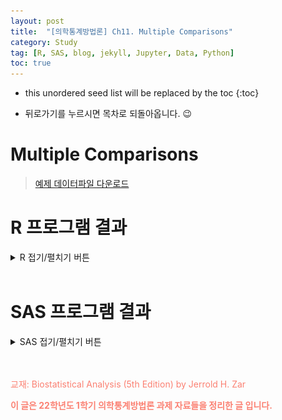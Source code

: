 ```yaml
---
layout: post
title:  "[의학통계방법론] Ch11. Multiple Comparisons"
category: Study
tag: [R, SAS, blog, jekyll, Jupyter, Data, Python]
toc: true
---
```

* this unordered seed list will be replaced by the toc
{:toc}

- 뒤로가기를 누르시면 목차로 되돌아옵니다. 😉

# Multiple Comparisons

> [예제 데이터파일 다운로드](https://github.com/James1verse27/James1verse27.github.io/blob/main/study/data/ch11/data_chap11.xls?raw=true)

# R 프로그램 결과

<details>
<summary>
R 접기/펼치기 버튼
</summary>
<div markdown="1">

**패키지**
<details>
<summary>
설치된 패키지 접기/펼치기 버튼
</summary>

<div markdown="1">

``` r
getwd()
```

    ## [1] "C:/Biostat"

``` r
library(readxl)
library(dplyr)
library(kableExtra)
library(MBESS)
library(DescTools)
library(PMCMRplus)
```

</div>
</details>

**엑셀파일불러오기**

``` r
#모든 시트를 하나의 리스트로 불러오는 함수
read_excel_allsheets <- function(file, tibble = FALSE) {
  sheets <- readxl::excel_sheets(file)
  x <- lapply(sheets, function(X) readxl::read_excel(file, sheet = X))
  if(!tibble) x <- lapply(x, as.data.frame)
  names(x) <- sheets
  x
}
```

## 11장

**11장 연습문제 불러오기**

``` r
#data_chap11에 연습문제 7장 모든 문제 저장
data_chap11 <- read_excel_allsheets("data_chap11.xls")

#연습문제 각각 데이터 생성
for (x in 1:length(data_chap11)){
  assign(paste0('ex11_',c(1,10))[x],data_chap11[x])
  }

#연습문제 데이터 형식을 리스트에서 데이터프레임으로 변환
for (x in 1:length(data_chap11)){
  assign(paste0('ex11_',c(1,10))[x],data.frame(data_chap11[x]))
  }
```

## EXAMPLE 11.1

![](/study/img/ch11/11-1_1.png)

![](/study/img/ch11/11-1_2.png)

``` r
#데이터셋
ex11_1%>%
  kbl(caption = "Dataset",escape=F) %>%
  kable_styling(bootstrap_options = c("striped", "hover", "condensed", "responsive"))
```

<table class="table table-striped table-hover table-condensed table-responsive" style="margin-left: auto; margin-right: auto;">
<caption>
Dataset
</caption>
<thead>
<tr>
<th style="text-align:right;">
exam11_1.pond
</th>
<th style="text-align:right;">
exam11_1.strontium
</th>
</tr>
</thead>
<tbody>
<tr>
<td style="text-align:right;">
1
</td>
<td style="text-align:right;">
28.2
</td>
</tr>
<tr>
<td style="text-align:right;">
1
</td>
<td style="text-align:right;">
33.2
</td>
</tr>
<tr>
<td style="text-align:right;">
1
</td>
<td style="text-align:right;">
36.4
</td>
</tr>
<tr>
<td style="text-align:right;">
1
</td>
<td style="text-align:right;">
34.6
</td>
</tr>
<tr>
<td style="text-align:right;">
1
</td>
<td style="text-align:right;">
29.1
</td>
</tr>
<tr>
<td style="text-align:right;">
1
</td>
<td style="text-align:right;">
31.0
</td>
</tr>
<tr>
<td style="text-align:right;">
2
</td>
<td style="text-align:right;">
39.6
</td>
</tr>
<tr>
<td style="text-align:right;">
2
</td>
<td style="text-align:right;">
40.8
</td>
</tr>
<tr>
<td style="text-align:right;">
2
</td>
<td style="text-align:right;">
37.9
</td>
</tr>
<tr>
<td style="text-align:right;">
2
</td>
<td style="text-align:right;">
37.1
</td>
</tr>
<tr>
<td style="text-align:right;">
2
</td>
<td style="text-align:right;">
43.6
</td>
</tr>
<tr>
<td style="text-align:right;">
2
</td>
<td style="text-align:right;">
42.4
</td>
</tr>
<tr>
<td style="text-align:right;">
3
</td>
<td style="text-align:right;">
46.3
</td>
</tr>
<tr>
<td style="text-align:right;">
3
</td>
<td style="text-align:right;">
42.1
</td>
</tr>
<tr>
<td style="text-align:right;">
3
</td>
<td style="text-align:right;">
43.5
</td>
</tr>
<tr>
<td style="text-align:right;">
3
</td>
<td style="text-align:right;">
48.8
</td>
</tr>
<tr>
<td style="text-align:right;">
3
</td>
<td style="text-align:right;">
43.7
</td>
</tr>
<tr>
<td style="text-align:right;">
3
</td>
<td style="text-align:right;">
40.1
</td>
</tr>
<tr>
<td style="text-align:right;">
4
</td>
<td style="text-align:right;">
41.0
</td>
</tr>
<tr>
<td style="text-align:right;">
4
</td>
<td style="text-align:right;">
44.1
</td>
</tr>
<tr>
<td style="text-align:right;">
4
</td>
<td style="text-align:right;">
46.4
</td>
</tr>
<tr>
<td style="text-align:right;">
4
</td>
<td style="text-align:right;">
40.2
</td>
</tr>
<tr>
<td style="text-align:right;">
4
</td>
<td style="text-align:right;">
38.6
</td>
</tr>
<tr>
<td style="text-align:right;">
4
</td>
<td style="text-align:right;">
36.3
</td>
</tr>
<tr>
<td style="text-align:right;">
5
</td>
<td style="text-align:right;">
56.3
</td>
</tr>
<tr>
<td style="text-align:right;">
5
</td>
<td style="text-align:right;">
54.1
</td>
</tr>
<tr>
<td style="text-align:right;">
5
</td>
<td style="text-align:right;">
59.4
</td>
</tr>
<tr>
<td style="text-align:right;">
5
</td>
<td style="text-align:right;">
62.7
</td>
</tr>
<tr>
<td style="text-align:right;">
5
</td>
<td style="text-align:right;">
60.0
</td>
</tr>
<tr>
<td style="text-align:right;">
5
</td>
<td style="text-align:right;">
57.3
</td>
</tr>
</tbody>
</table>

- 해당 데이터는 5가지 다른 수역의 strontium 농도(mg/ml) 데이터이다.<br/>
- 분산분석을 실시 후 그룹간 차이가 있다는 결론이 났을 때, 어느 그룹간 평균이 차이가 있는지 사후검정을 통해 살펴볼 것이다.<br/>
- 이 문제에서는 튜키 검정을 통해 사후검정을 시행해 보았다.

$$
\begin{aligned}
H_0 &: \mu_1=\mu_2=\mu_3=\mu_4=\mu_5 \\
H_1 &: Mean \ strontium \ concentrations \ are \ not \ the \ same \ in \ all \ five \ bodies \ of \ water
\end{aligned}
$$

- 우선 분산분석의 가정인 independence, homoscedasticity, normality 살펴보자.<br/>

> Independence test with residuals

``` r
plot(glm(exam11_1.strontium~factor(exam11_1.pond),data=ex11_1)$residual)
```

![](/study/img/ch11/unnamed-chunk-4-1.png)

- 잔차에 대한 scatter plot을 봤을 때 골고루 분포 되어 있으므로 독립성을 만족한다 할 수 있다.

> Normality test with shapiro test

``` r
library(rstatix)
exam11_1.normal<-ex11_1 %>%
  group_by(exam11_1.pond) %>%
  shapiro_test(exam11_1.strontium)

exam11_1.normal %>%
  kbl(caption = "Example11_1 : 정규성 가정") %>%
  kable_styling()
```

<table class="table" style="margin-left: auto; margin-right: auto;">
<caption>
Example11_1 : 정규성 가정
</caption>
<thead>
<tr>
<th style="text-align:right;">
exam11_1.pond
</th>
<th style="text-align:left;">
variable
</th>
<th style="text-align:right;">
statistic
</th>
<th style="text-align:right;">
p
</th>
</tr>
</thead>
<tbody>
<tr>
<td style="text-align:right;">
1
</td>
<td style="text-align:left;">
exam11_1.strontium
</td>
<td style="text-align:right;">
0.9567420
</td>
<td style="text-align:right;">
0.7943129
</td>
</tr>
<tr>
<td style="text-align:right;">
2
</td>
<td style="text-align:left;">
exam11_1.strontium
</td>
<td style="text-align:right;">
0.9616302
</td>
<td style="text-align:right;">
0.8322126
</td>
</tr>
<tr>
<td style="text-align:right;">
3
</td>
<td style="text-align:left;">
exam11_1.strontium
</td>
<td style="text-align:right;">
0.9718105
</td>
<td style="text-align:right;">
0.9043687
</td>
</tr>
<tr>
<td style="text-align:right;">
4
</td>
<td style="text-align:left;">
exam11_1.strontium
</td>
<td style="text-align:right;">
0.9783967
</td>
<td style="text-align:right;">
0.9433162
</td>
</tr>
<tr>
<td style="text-align:right;">
5
</td>
<td style="text-align:left;">
exam11_1.strontium
</td>
<td style="text-align:right;">
0.9893713
</td>
<td style="text-align:right;">
0.9875855
</td>
</tr>
</tbody>
</table>

- 각 수역에서 strontium 농도가 6번씩 측정이 되어 전체 표본의 수는 30이다.<br/>
- 표본의 크기가 크지 않으므로 정규성 검정으로 Shapiro-Wilk test를 시행하였으며,<br/> p-value는 각 수역별로 0.7943, 0.8322, 0.9044, 0.9433, 0.9876으로 모두 유의수준 5%하에 귀무가설을 기각할 수 없다.<br/>
- 따라서 정규성 가정을 만족한다는 귀무가설을 기각할 수 없으므로 정규성 가정을 만족한다고 볼 것이다.

> Homoscedasticity test with bartlett test

``` r
bartlett.test(ex11_1$exam11_1.strontium,ex11_1$exam11_1.pond)
```

    ## 
    ##  Bartlett test of homogeneity of variances
    ## 
    ## data:  ex11_1$exam11_1.strontium and ex11_1$exam11_1.pond
    ## Bartlett's K-squared = 0.63895, df = 4, p-value = 0.9586

- 정규성 가정이 모두 만족되었으므로 등분산 검정으로 Bartlett’s Test를 시행하였다.<br/>
- p-value는 0.9586으로 유의수준 5%하에 모분산이 서로 동일하다는 귀무가설을 기각하지 못한다.<br/>
- 즉, 유의수준 5%하에 등분산 가정을 만족한다고 볼 것이다.<br/><br/>
- 분산분석 가정을 모두 만족하였으므로 일원분산분석을 시행하여 보겠다.

``` r
ex11_1.anova<-aov(ex11_1$exam11_1.strontium ~ as.factor(ex11_1$exam11_1.pond))
summary(ex11_1.anova)
```

    ##                                 Df Sum Sq Mean Sq F value   Pr(>F)    
    ## as.factor(ex11_1$exam11_1.pond)  4 2193.4   548.4   56.16 3.95e-12 ***
    ## Residuals                       25  244.1     9.8                     
    ## ---
    ## Signif. codes:  0 '***' 0.001 '**' 0.01 '*' 0.05 '.' 0.1 ' ' 1

- 일원분산분석 결과 p-value는 <.0001으로 유의수준 5%하에 귀무가설을 기각한다. <br/>
- 유의수준 5%하에 적어도 하나의 수역에서 strontium 농도의 모평균이 다르다고 볼 수 있는 충분한 증거가 있다.

> tukey 다중비교

``` r
ex11_1.tukey <- TukeyHSD(ex11_1.anova,ordered=T)
ex11_1.tukey$`as.factor(ex11_1$exam11_1.pond)` %>%
  kbl(caption = "Example11_1 : Tukey 다중비교") %>%
  kable_styling()
```

<table class="table" style="margin-left: auto; margin-right: auto;">
<caption>
Example11_1 : Tukey 다중비교
</caption>
<thead>
<tr>
<th style="text-align:left;">
</th>
<th style="text-align:right;">
diff
</th>
<th style="text-align:right;">
lwr
</th>
<th style="text-align:right;">
upr
</th>
<th style="text-align:right;">
p adj
</th>
</tr>
</thead>
<tbody>
<tr>
<td style="text-align:left;">
2-1
</td>
<td style="text-align:right;">
8.1500000
</td>
<td style="text-align:right;">
2.851355
</td>
<td style="text-align:right;">
13.448645
</td>
<td style="text-align:right;">
0.0011293
</td>
</tr>
<tr>
<td style="text-align:left;">
4-1
</td>
<td style="text-align:right;">
9.0166667
</td>
<td style="text-align:right;">
3.718021
</td>
<td style="text-align:right;">
14.315312
</td>
<td style="text-align:right;">
0.0003339
</td>
</tr>
<tr>
<td style="text-align:left;">
3-1
</td>
<td style="text-align:right;">
12.0000000
</td>
<td style="text-align:right;">
6.701355
</td>
<td style="text-align:right;">
17.298645
</td>
<td style="text-align:right;">
0.0000053
</td>
</tr>
<tr>
<td style="text-align:left;">
5-1
</td>
<td style="text-align:right;">
26.2166667
</td>
<td style="text-align:right;">
20.918021
</td>
<td style="text-align:right;">
31.515312
</td>
<td style="text-align:right;">
0.0000000
</td>
</tr>
<tr>
<td style="text-align:left;">
4-2
</td>
<td style="text-align:right;">
0.8666667
</td>
<td style="text-align:right;">
-4.431979
</td>
<td style="text-align:right;">
6.165312
</td>
<td style="text-align:right;">
0.9884803
</td>
</tr>
<tr>
<td style="text-align:left;">
3-2
</td>
<td style="text-align:right;">
3.8500000
</td>
<td style="text-align:right;">
-1.448645
</td>
<td style="text-align:right;">
9.148645
</td>
<td style="text-align:right;">
0.2376217
</td>
</tr>
<tr>
<td style="text-align:left;">
5-2
</td>
<td style="text-align:right;">
18.0666667
</td>
<td style="text-align:right;">
12.768021
</td>
<td style="text-align:right;">
23.365312
</td>
<td style="text-align:right;">
0.0000000
</td>
</tr>
<tr>
<td style="text-align:left;">
3-4
</td>
<td style="text-align:right;">
2.9833333
</td>
<td style="text-align:right;">
-2.315312
</td>
<td style="text-align:right;">
8.281979
</td>
<td style="text-align:right;">
0.4791100
</td>
</tr>
<tr>
<td style="text-align:left;">
5-4
</td>
<td style="text-align:right;">
17.2000000
</td>
<td style="text-align:right;">
11.901355
</td>
<td style="text-align:right;">
22.498645
</td>
<td style="text-align:right;">
0.0000000
</td>
</tr>
<tr>
<td style="text-align:left;">
5-3
</td>
<td style="text-align:right;">
14.2166667
</td>
<td style="text-align:right;">
8.918021
</td>
<td style="text-align:right;">
19.515312
</td>
<td style="text-align:right;">
0.0000003
</td>
</tr>
</tbody>
</table>

``` r
plot(ex11_1.tukey, col="forestgreen")
```

![](/study/img/ch11/unnamed-chunk-9-1.png)

- Appletree Lake-Beaver Lake(4-2), Angler's Cove-Beaver Lake(3-2), Angler's Cove-Appletree Lake(3-4) 간에 모평균의 유의한 차이가 없었으며 나머지 수역간에 비교시 유의수준 5% 하에 모평균의 유의한 차이가 있다고 할 수 있다.

## EXAMPLE 11.2

![](/study/img/ch11/11-2.png)

``` r
ex11_2 <- read_excel(path = 'C:/git_blog/study/data/ch10/data_chap10.xls',sheet = 'exam10_1')
ex11_2[15,3]=NA
ex11_2<-na.omit(ex11_2)
```

- 독립성, 정규성, 등분산성 가정을 만족함을 Example 10.1에서 이미 확인하였으므로 생략하겠다.

``` r
ex11_2.anova <- aov(ex11_2$weight ~ as.factor(ex11_2$diet))
ex11_2.tukey <- TukeyHSD(ex11_2.anova,ordered=T)
ex11_2.tukey$`as.factor(ex11_2$diet)` %>%
  kbl(caption = "Example11_2 : Tukey 다중비교") %>%
  kable_styling()
```

<table class="table" style="margin-left: auto; margin-right: auto;">
<caption>
Example11_2 : Tukey 다중비교
</caption>
<thead>
<tr>
<th style="text-align:left;">
</th>
<th style="text-align:right;">
diff
</th>
<th style="text-align:right;">
lwr
</th>
<th style="text-align:right;">
upr
</th>
<th style="text-align:right;">
p adj
</th>
</tr>
</thead>
<tbody>
<tr>
<td style="text-align:left;">
1-4
</td>
<td style="text-align:right;">
1.38
</td>
<td style="text-align:right;">
-4.203737
</td>
<td style="text-align:right;">
6.963737
</td>
<td style="text-align:right;">
0.8906642
</td>
</tr>
<tr>
<td style="text-align:left;">
2-4
</td>
<td style="text-align:right;">
8.06
</td>
<td style="text-align:right;">
2.476263
</td>
<td style="text-align:right;">
13.643737
</td>
<td style="text-align:right;">
0.0041505
</td>
</tr>
<tr>
<td style="text-align:left;">
3-4
</td>
<td style="text-align:right;">
10.11
</td>
<td style="text-align:right;">
4.187553
</td>
<td style="text-align:right;">
16.032447
</td>
<td style="text-align:right;">
0.0009497
</td>
</tr>
<tr>
<td style="text-align:left;">
2-1
</td>
<td style="text-align:right;">
6.68
</td>
<td style="text-align:right;">
1.096263
</td>
<td style="text-align:right;">
12.263737
</td>
<td style="text-align:right;">
0.0168421
</td>
</tr>
<tr>
<td style="text-align:left;">
3-1
</td>
<td style="text-align:right;">
8.73
</td>
<td style="text-align:right;">
2.807553
</td>
<td style="text-align:right;">
14.652447
</td>
<td style="text-align:right;">
0.0034914
</td>
</tr>
<tr>
<td style="text-align:left;">
3-2
</td>
<td style="text-align:right;">
2.05
</td>
<td style="text-align:right;">
-3.872447
</td>
<td style="text-align:right;">
7.972447
</td>
<td style="text-align:right;">
0.7530266
</td>
</tr>
</tbody>
</table>

``` r
plot(ex11_2.tukey, col = "forestgreen")
```

![](/study/img/ch11/unnamed-chunk-12-1.png)

- Feed1-Feed4(1-4), Feed3-Feed2(3-2) 간에 모평균의 유의한 차이가 없었으며 나머지 사료간의 비교시 유의수준 5% 하에 모평균의 유의한 차이가 있다고 할 수 있다.

## EXAMPLE 11.3

![](/study/img/ch11/11-3.png)

- 이 예제는 Example 11.1 데이터를 사용하여 모평균에 대한 신뢰구간을 구해본다.

``` r
library(MBESS)
exam11_1.mean<-aggregate(ex11_1$exam11_1.strontium, by=list(ex11_1$exam11_1.pond), mean)
exam11_1.n <- aggregate(ex11_1$exam11_1.strontium, by=list(ex11_1$exam11_1.pond), length)

ci <- ci.c(means=exam11_1.mean$x, s.anova=sqrt(9.7652),c.weights=c(-3/3,1/3,1/3,1/3,0), n=exam11_1.n$x, N=sum(exam11_1.n$x), conf.level= .95)
data.frame(ci)%>%
  kbl(caption = "CI for the Population Means from ex11_1",escape=F) %>%
  kable_styling(bootstrap_options = c("striped", "hover", "condensed", "responsive"))
```

<table class="table table-striped table-hover table-condensed table-responsive" style="margin-left: auto; margin-right: auto;">
<caption>
CI for the Population Means from ex11_1
</caption>
<thead>
<tr>
<th style="text-align:right;">
Lower.Conf.Limit.Contrast
</th>
<th style="text-align:right;">
Contrast
</th>
<th style="text-align:right;">
Upper.Conf.Limit.Contrast
</th>
</tr>
</thead>
<tbody>
<tr>
<td style="text-align:right;">
6.688301
</td>
<td style="text-align:right;">
9.722222
</td>
<td style="text-align:right;">
12.75614
</td>
</tr>
</tbody>
</table>

- 그룹2,4,3과 그룹1의 모평균 차이의 95% 신뢰구간은 (6.69, 12.76)으로 계산되었다.

``` r
ci <- ci.c(means=exam11_1.mean$x, s.anova=sqrt(9.7652),c.weights=c(0,-1/3,-1/3,-1/3,1), n=exam11_1.n$x, N=sum(exam11_1.n$x), conf.level= .95)
data.frame(ci)%>%
  kbl(caption = "CI for the Population Means from ex11_1",escape=F) %>%
  kable_styling(bootstrap_options = c("striped", "hover", "condensed", "responsive"))
```

<table class="table table-striped table-hover table-condensed table-responsive" style="margin-left: auto; margin-right: auto;">
<caption>
CI for the Population Means from ex11_1
</caption>
<thead>
<tr>
<th style="text-align:right;">
Lower.Conf.Limit.Contrast
</th>
<th style="text-align:right;">
Contrast
</th>
<th style="text-align:right;">
Upper.Conf.Limit.Contrast
</th>
</tr>
</thead>
<tbody>
<tr>
<td style="text-align:right;">
13.46052
</td>
<td style="text-align:right;">
16.49444
</td>
<td style="text-align:right;">
19.52837
</td>
</tr>
</tbody>
</table>

- 그룹 5의 모평균과 그룹 2,4,3의 모평균의 차의 95% 신뢰구간은 (13.46, 19.53)으로 계산되었다.

## EXAMPLE 11.4

![](/study/img/ch11/11-4.png)

- 해당 데이터는 5가지 비료에 따른 감자 수확량을 mean과 size로 기록한 데이터이다.

``` r
mean=c(17.3,21.7,22.1,23.6,27.8)
size= c(14,24,14,14,14)
group=c(1,2,3,4,5)
ex11_4= data.frame(group,mean,size)
ex11_4%>%
  kbl(caption = "Dataset") %>%
  kable_styling(bootstrap_options = c("striped", "hover", "condensed", "responsive"))
```

<table class="table table-striped table-hover table-condensed table-responsive" style="margin-left: auto; margin-right: auto;">
<caption>
Dataset
</caption>
<thead>
<tr>
<th style="text-align:right;">
group
</th>
<th style="text-align:right;">
mean
</th>
<th style="text-align:right;">
size
</th>
</tr>
</thead>
<tbody>
<tr>
<td style="text-align:right;">
1
</td>
<td style="text-align:right;">
17.3
</td>
<td style="text-align:right;">
14
</td>
</tr>
<tr>
<td style="text-align:right;">
2
</td>
<td style="text-align:right;">
21.7
</td>
<td style="text-align:right;">
24
</td>
</tr>
<tr>
<td style="text-align:right;">
3
</td>
<td style="text-align:right;">
22.1
</td>
<td style="text-align:right;">
14
</td>
</tr>
<tr>
<td style="text-align:right;">
4
</td>
<td style="text-align:right;">
23.6
</td>
<td style="text-align:right;">
14
</td>
</tr>
<tr>
<td style="text-align:right;">
5
</td>
<td style="text-align:right;">
27.8
</td>
<td style="text-align:right;">
14
</td>
</tr>
</tbody>
</table>

$$
\begin{aligned}
H_0 &: \mu_2 \ge \mu_A \\\\
H_1 &: \mu_2 \< \mu_A
\end{aligned}
$$

- 기존 2번 비료와 나머지 새로운 비료(1,3,4)를 이용했을 때 감자 수확량의 모평균의 차이가 있는지 확인하기 위해 Dunnett 검정을 사용할 것이다.

> Dunnett’s test

``` r
k=5
group_index = c(1, 2, 3, 4, 5)
group_n = c(14, 24, 14, 14, 14)
group_mean=c(17.3, 21.7, 22.1, 23.6, 27.8)
N = sum(group_n);
s2 = 10.42;
errorDF=N-k;
se_value = round(sqrt(s2*(1/group_n[1]+1/group_n[2])), 1);
SE = rep(se_value, k)
Difference = rep(group_mean[2], k) - group_mean;
q_prime = abs(round(Difference/se_value, 2));
control = rep(2,k);

exam11_4<-cbind("control"=control, "group_index"=group_index, "Difference"=Difference, "SE"=SE, "q_prime"=q_prime)
exam11_4 %>%
  kbl(caption = "Example11_4 : dunnett") %>%
  kable_styling()
```

<table class="table" style="margin-left: auto; margin-right: auto;">
<caption>
Example11_4 : dunnett
</caption>
<thead>
<tr>
<th style="text-align:right;">
control
</th>
<th style="text-align:right;">
group_index
</th>
<th style="text-align:right;">
Difference
</th>
<th style="text-align:right;">
SE
</th>
<th style="text-align:right;">
q_prime
</th>
</tr>
</thead>
<tbody>
<tr>
<td style="text-align:right;">
2
</td>
<td style="text-align:right;">
1
</td>
<td style="text-align:right;">
4.4
</td>
<td style="text-align:right;">
1.1
</td>
<td style="text-align:right;">
4.00
</td>
</tr>
<tr>
<td style="text-align:right;">
2
</td>
<td style="text-align:right;">
2
</td>
<td style="text-align:right;">
0.0
</td>
<td style="text-align:right;">
1.1
</td>
<td style="text-align:right;">
0.00
</td>
</tr>
<tr>
<td style="text-align:right;">
2
</td>
<td style="text-align:right;">
3
</td>
<td style="text-align:right;">
-0.4
</td>
<td style="text-align:right;">
1.1
</td>
<td style="text-align:right;">
0.36
</td>
</tr>
<tr>
<td style="text-align:right;">
2
</td>
<td style="text-align:right;">
4
</td>
<td style="text-align:right;">
-1.9
</td>
<td style="text-align:right;">
1.1
</td>
<td style="text-align:right;">
1.73
</td>
</tr>
<tr>
<td style="text-align:right;">
2
</td>
<td style="text-align:right;">
5
</td>
<td style="text-align:right;">
-6.1
</td>
<td style="text-align:right;">
1.1
</td>
<td style="text-align:right;">
5.55
</td>
</tr>
</tbody>
</table>

- 비료 2과 1를 비교한 결과, 표본 평균의 차이가 양수이므로 귀무가설을 기각할 수 없다. <br/>
- 이와 달리 비료 2와 비료 4,5 각각 비교한 결과 표본 평균의 차이가 음수이므로 귀무가설을 기각한다.<br/>
- 즉, 기존 2번 비료 보다 새로운 4번 5번 비료를 사용할 때, 감자 수확량의 모평균이 더 크다고 할 수 있다.

$\bar{X}_{2}>\bar{X}_{1}$ 이므로 귀무가설 $H_{0} :  \mu_{2} \geq \mu_{A}$을 기각할 수 없다. <br/>
- 그룹2와 그룹5를 비교하면 $|q'|=5.55$가 기각역보다 크므로 귀무가설을 기각한다. <br/>
- 즉, 유의수준 5%하에서 그룹2의 모평균이 그룹5의 모평균보다 작다고 말할 수 있다. <br/><br/>
- 그룹2와 그룹4를 비교하면 $|q'|=1.73$이 기각역보다 크므로 귀무가설을 기각한다. <br/>
- 즉, 유의수준 5%하에서 그룹2의 모평균이 그룹5의 모평균보다 작다고 말할 수 있다.

## EXAMPLE 11.5

![](/study/img/ch11/11-5.png)

- Dunneet’s test 는 집단과 하나의 control 집단을 이용했다면 Scheffee’s test 에서는 위 문제의 2번 그룹의 대조군과 나머지를 비교하였다.

``` r
contrast= matrix(c(0, 1/3, 1/3, 1/3, -1, 
                   1, -1/3, -1/3, -1/3, 0, 
                   1/2, -1/3, -1/3, -1/3, 1/2, 
                   1/2, -1/2, -1/2, 1/2, 0), ncol=4)
library(DescTools)
ex11.6<-ScheffeTest(ex11_1.anova, contrasts=contrast)
ex11.6$`as.factor(ex11_1$exam11_1.pond)` %>%
  kbl(caption = "Example 11.5 & 11.6: SCHEFFE") %>%
  kable_styling()
```

<table class="table" style="margin-left: auto; margin-right: auto;">
<caption>
Example 11.5 & 11.6: SCHEFFE
</caption>
<thead>
<tr>
<th style="text-align:left;">
</th>
<th style="text-align:right;">
diff
</th>
<th style="text-align:right;">
lwr.ci
</th>
<th style="text-align:right;">
upr.ci
</th>
<th style="text-align:right;">
pval
</th>
</tr>
</thead>
<tbody>
<tr>
<td style="text-align:left;">
2,3,4-5
</td>
<td style="text-align:right;">
-16.494444
</td>
<td style="text-align:right;">
-21.3879194
</td>
<td style="text-align:right;">
-11.600969
</td>
<td style="text-align:right;">
0.0000000
</td>
</tr>
<tr>
<td style="text-align:left;">
1-2,3,4
</td>
<td style="text-align:right;">
-9.722222
</td>
<td style="text-align:right;">
-14.6156972
</td>
<td style="text-align:right;">
-4.828747
</td>
<td style="text-align:right;">
0.0000299
</td>
</tr>
<tr>
<td style="text-align:left;">
1,5-2,3,4
</td>
<td style="text-align:right;">
3.386111
</td>
<td style="text-align:right;">
-0.4825205
</td>
<td style="text-align:right;">
7.254743
</td>
<td style="text-align:right;">
0.1090539
</td>
</tr>
<tr>
<td style="text-align:left;">
1,4-2,3
</td>
<td style="text-align:right;">
-5.566667
</td>
<td style="text-align:right;">
-9.8045403
</td>
<td style="text-align:right;">
-1.328793
</td>
<td style="text-align:right;">
0.0054032
</td>
</tr>
</tbody>
</table>

- 검정 결과 그룹 1,5와 그룹 2,3,4 외에 다른 경우는 유의수준 5%하에 귀무가설을 기각할 충분한 근거를 가지고 있다. 

## EXAMPLE 11.6

![](/study/img/ch11/11-6.png)

EXAMPLE 11.5 문제의 신뢰구간을 구해본다.

``` r
ex11.6$`as.factor(ex11_1$exam11_1.pond)` %>%
  kbl(caption = "Example 11.5 & 11.6: SCHEFFE") %>%
  kable_styling()
```

- 그룹 (2,3,4)와 그룹 5에 대한 95% 신뢰구간은 (-21.39, -11.60), 그룹 1과 그룹 (2,3,4)에 대한 95% 신뢰구간은 (-14.62,-4.83)이다.

<table class="table" style="margin-left: auto; margin-right: auto;">
<caption>
Example 11.5 & 11.6: SCHEFFE
</caption>
<thead>
<tr>
<th style="text-align:left;">
</th>
<th style="text-align:right;">
diff
</th>
<th style="text-align:right;">
lwr.ci
</th>
<th style="text-align:right;">
upr.ci
</th>
<th style="text-align:right;">
pval
</th>
</tr>
</thead>
<tbody>
<tr>
<td style="text-align:left;">
2,3,4-5
</td>
<td style="text-align:right;">
-16.494444
</td>
<td style="text-align:right;">
-21.3879194
</td>
<td style="text-align:right;">
-11.600969
</td>
<td style="text-align:right;">
0.0000000
</td>
</tr>
<tr>
<td style="text-align:left;">
1-2,3,4
</td>
<td style="text-align:right;">
-9.722222
</td>
<td style="text-align:right;">
-14.6156972
</td>
<td style="text-align:right;">
-4.828747
</td>
<td style="text-align:right;">
0.0000299
</td>
</tr>
<tr>
<td style="text-align:left;">
1,5-2,3,4
</td>
<td style="text-align:right;">
3.386111
</td>
<td style="text-align:right;">
-0.4825205
</td>
<td style="text-align:right;">
7.254743
</td>
<td style="text-align:right;">
0.1090539
</td>
</tr>
<tr>
<td style="text-align:left;">
1,4-2,3
</td>
<td style="text-align:right;">
-5.566667
</td>
<td style="text-align:right;">
-9.8045403
</td>
<td style="text-align:right;">
-1.328793
</td>
<td style="text-align:right;">
0.0054032
</td>
</tr>
</tbody>
</table>

- 그룹 (2,3,4)와 그룹 5에 대한 95% 신뢰구간은 (-21.39, -11.60), <br/> 그룹 1과 그룹 (2,3,4)에 대한 95% 신뢰구간은 (-14.62,-4.83)이다.

## EXAMPLE 11.7

![](/study/img/ch11/11-7.png)

- 이 예제는 EXAMPLE 10.10를 Nemenyi test를 이용하여 비모수적 다중비교를 하는 문제이다.

> Nemenyi test

``` r
ex11_7 <- read_excel(path = 'C:/git_blog/study/data/ch10/data_chap10.xls',sheet = 'exam10_10')
library(PMCMRplus)
kwAllPairsNemenyiTest(abundance~factor(layer), data=ex11_7, dist='Tukey')
```

    ##   1     2    
    ## 2 0.043 -    
    ## 3 0.020 0.957

- PMCMRplus 패키지의 kwAllPairsNemenyiTest() 함수는 Nemenyi test를 이용하여 비모수적인 다중비교 후 p-value를 나타낸 것이다. <br/>
- 그룹 1과 2, 그리고 그룹 1과 3간의 비교에서 p-value는 각각 0.043, 0.020으로 유의수준 5%하에서 귀무가설을 기각하였다.<br/>
- 그룹 2와 3간의 비교에서 p-value는 0.957이므로 유의수준 5%하에서 귀무가설을 기각하지 못한다. <br/>
- 즉, 파리는 2번 식물의 layer와 3번 식물의 layer에서 같지만 1번 식물의 layer에서는 다르다고 할 수 있다.

## EXAMPLE 11.8

![](/study/img/ch11/11-8.png)

- 이 예제는 EXAMPLE 10.11를 Dunn test를 이용하여 비모수적 다중비교를 하는 문제이다.<br/>
- 위 Nemenyi test와 비슷한 방법이지만 표본크기가 다른 데이터이므로 그룹간의 차이가 어떤 그룹간에 있는지 Dunn test를 사용하였다.

> Dunn test

``` r
ex11_8 <- read_excel(path = 'C:/git_blog/study/data/ch10/data_chap10.xls',sheet = 'exam10_11')
kwAllPairsDunnTest(ex11_8$ph, ex11_8$pond, p.adjust.method = "bonferroni")
```

    ##   1     2     3    
    ## 2 0.196 -     -    
    ## 3 0.019 1.000 -    
    ## 4 0.017 1.000 1.000

- 검정 결과 그룹 [1,3], 그룹 [1,4]은 서로 다른 분포를 가지고 있음을 확인할 수 있다.

## EXAMPLE 11.9

![](/study/img/ch11/11-9.png)

- 이 예제는 EXAMPLE 10.12를 Tukey-Type multiple comparison를 이용하여 그룹간 중앙값의 차이가 있는지 다중비교하는 문제이다.

``` r
ex11_9 <- read_excel(path = 'C:/git_blog/study/data/ch10/data_chap10.xls',sheet = 'exam10_12')
median(ex11_9$height)
```

    ## [1] 7.9

![](/study/img/ch11/10-12_1.png)

- 중앙값은 7.9 값이 나왔으며, 7.9보다 큰 첫번째 수인 8.1보다 큰 수를 빈도로 잡아 North:3, East:2, South:9, West:6 값이 나온다.

``` r
s.size <- c(11,12,11,12)
N <- 46 ; n <- round(4/sum(1/s.size),2) ; se <- round(sqrt(n*N /(4*(N-1))),3)
freq <- c()
for (i in 1:4) {
  freq[i] = length(which(ex11_9$height[ex11_9$side==i] > 8.1))
}
diff <- c(freq[3]-freq[2],freq[3]-freq[1],freq[4]-freq[2])

table <- data.frame(Comparison=c("3 vs. 2", "3 vs. 1", "4 vs. 2"), Difference=diff, SE=se, q= round(diff/se,3), Critical_Value = 3.633)
table %>%
  kbl(caption = "") %>%
  kable_classic(full_width = F, html_font = "Cambria")
```

<table class=" lightable-classic" style="font-family: Cambria; width: auto !important; margin-left: auto; margin-right: auto;">
<caption>
</caption>
<thead>
<tr>
<th style="text-align:left;">
Comparison
</th>
<th style="text-align:right;">
Difference
</th>
<th style="text-align:right;">
SE
</th>
<th style="text-align:right;">
q
</th>
<th style="text-align:right;">
Critical_Value
</th>
</tr>
</thead>
<tbody>
<tr>
<td style="text-align:left;">
3 vs. 2
</td>
<td style="text-align:right;">
7
</td>
<td style="text-align:right;">
1.713
</td>
<td style="text-align:right;">
4.086
</td>
<td style="text-align:right;">
3.633
</td>
</tr>
<tr>
<td style="text-align:left;">
3 vs. 1
</td>
<td style="text-align:right;">
6
</td>
<td style="text-align:right;">
1.713
</td>
<td style="text-align:right;">
3.503
</td>
<td style="text-align:right;">
3.633
</td>
</tr>
<tr>
<td style="text-align:left;">
4 vs. 2
</td>
<td style="text-align:right;">
4
</td>
<td style="text-align:right;">
1.713
</td>
<td style="text-align:right;">
2.335
</td>
<td style="text-align:right;">
3.633
</td>
</tr>
</tbody>
</table>

-4개의 그룹을 두 그룹 씩 중앙값을 통해 차이 검정을 실시하였다. <br/>
- 귀무가설은 ‘두 모집단의 중앙값은 동일하다.’, 대립가설은 ‘두 모집단의 중앙값은 동일하지 않다.’ 이며, <br/> q 통계량이 임계값 3.633 보다 클 경우 귀무가설을 기각한다.<br/>
- 검정 결과 그룹 3과 2를 비교했을 때, q 통계량이 임계값보다 크므로 귀무가설을 기각하여 3번과 2번 모집단의 중앙값이 서로 동일하지 않음을 알 수 있다.

## EXAMPLE 11.10

![](/study/img/ch11/11-10.png)


-   이 예제는 분산이 동일하지 않은 결과에 대한 다중비교를 하는 문제이다.

``` r
var <- c(2.74,2.83,2.20,6.42) ; n<- c(50,48,50,50) ; v <- n-1 ; treat <- c("1","2","3","4")
q_crit <- 3.633 ; Difference = round(log(c(var[4]/var[3], var[4]/var[1],var[4]/var[2], var[2]/var[3])),4)
SE = round(sqrt(c(1/v[4]+1/v[3], 1/v[4]+1/v[1],1/v[4]+1/v[2],1/v[2]+1/v[3])),3)
table <- data.frame(Comparison=c("4 vs. 3","4 vs. 1","4 vs. 2","2 vs. 3"), Difference,SE, q = round(Difference/SE,3), Critical_Value=q_crit)

table %>%
  kbl(caption = "") %>%
  kable_classic(full_width = F, html_font = "Cambria")
```

<table class=" lightable-classic" style="font-family: Cambria; width: auto !important; margin-left: auto; margin-right: auto;">
<caption>
</caption>
<thead>
<tr>
<th style="text-align:left;">
Comparison
</th>
<th style="text-align:right;">
Difference
</th>
<th style="text-align:right;">
SE
</th>
<th style="text-align:right;">
q
</th>
<th style="text-align:right;">
Critical_Value
</th>
</tr>
</thead>
<tbody>
<tr>
<td style="text-align:left;">
4 vs. 3
</td>
<td style="text-align:right;">
1.0710
</td>
<td style="text-align:right;">
0.202
</td>
<td style="text-align:right;">
5.302
</td>
<td style="text-align:right;">
3.633
</td>
</tr>
<tr>
<td style="text-align:left;">
4 vs. 1
</td>
<td style="text-align:right;">
0.8515
</td>
<td style="text-align:right;">
0.202
</td>
<td style="text-align:right;">
4.215
</td>
<td style="text-align:right;">
3.633
</td>
</tr>
<tr>
<td style="text-align:left;">
4 vs. 2
</td>
<td style="text-align:right;">
0.8191
</td>
<td style="text-align:right;">
0.204
</td>
<td style="text-align:right;">
4.015
</td>
<td style="text-align:right;">
3.633
</td>
</tr>
<tr>
<td style="text-align:left;">
2 vs. 3
</td>
<td style="text-align:right;">
0.2518
</td>
<td style="text-align:right;">
0.204
</td>
<td style="text-align:right;">
1.234
</td>
<td style="text-align:right;">
3.633
</td>
</tr>
</tbody>
</table>

- 4개의 그룹을 두 그룹 씩 등분산 검정을 실시하였다.<br/>
- 귀무가설은 ‘두 그룹의 모분산은 동일하다.’, 대립가설은 ‘두 그룹의 모분산은 동일하지 않다.’ 이며, <br/>검정 결과 q 통계량이 임계값 3.633 보다 클 경우 귀무가설을 기각한다.<br/>
- 검정 결과 그룹 4는 나머지 그룹 전체와 서로 모분산이 동일하지 않으며, 그 외 그룹들의 모분산들은 서로 동일함을 알 수 있다.

</div>
</details>

<br/>

# SAS 프로그램 결과

<details>
<summary>
SAS 접기/펼치기 버튼
</summary>
<div markdown="1">

```python
import saspy #SAS출력 코드
```

winlocal 입력

## 11장


</div>
</details>

<br/>

<br/>

<font color='#fb8072'>교재: Biostatistical Analysis (5th Edition) by Jerrold H. Zar</font><br/>

<font color='#fb8072'> **이 글은 22학년도 1학기 의학통계방법론 과제 자료들을 정리한 글 입니다.** </font>